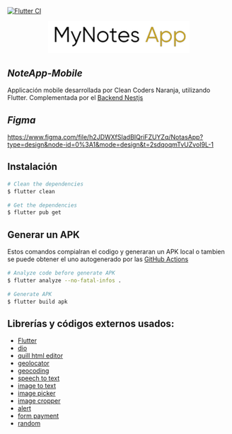 [![Flutter CI](https://github.com/OsiNubis99/NoteApp-Frontend/actions/workflows/flutter-workflow.yml/badge.svg?branch=main)](https://github.com/OsiNubis99/NoteApp-Frontend/actions/workflows/flutter-workflow.yml)
<p align="center">
  <img src="./assets/my_notes_app.png" width="320" alt="NoteApp" />
</p>

## _NoteApp-Mobile_

Applicación mobile desarrollada por Clean Coders Naranja, utilizando Flutter. Complementada por el [Backend Nestjs](https://github.com/omarlopezoficial/NoteApp-Backend/)

## _Figma_
https://www.figma.com/file/h2JDWXfSIadBIQriFZUYZq/NotasApp?type=design&node-id=0%3A1&mode=design&t=2sdqoqmTvUZvoI9L-1

## Instalación
```bash
# Clean the dependencies
$ flutter clean
```

```bash
# Get the dependencies
$ flutter pub get
```

## Generar un APK
 Estos comandos compialran el codigo y generaran un APK local o tambien se puede obtener el uno autogenerado por las [GitHub Actions](https://github.com/omarlopezoficial/NoteApp-Frontend/actions)
 
```bash
# Analyze code before generate APK
$ flutter analyze --no-fatal-infos .
```

```bash
# Generate APK
$ flutter build apk
```

## Librerías y códigos externos usados:

- [Flutter](https://flutter.dev/)
- [dio](https://pub.dev/packages/dio)
- [quill html editor](https://pub.dev/packages/quill_html_editor)
- [geolocator](https://pub.dev/packages/geolocator)
- [geocoding](https://pub.dev/packages/geocoding)
- [speech to text](https://pub.dev/packages/speech_to_text)
- [image to text](https://pub.dev/packages/google_mlkit_text_recognition) 
- [image picker](https://pub.dev/packages/image_picker) 
- [image cropper](https://pub.dev/packages/image_cropper) 
- [alert](https://pub.dev/packages/awesome_snackbar_content)
- [form payment](https://pub.dev/packages/mask_text_input_formatter)
- [random](https://pub.dev/packages/random_string)
